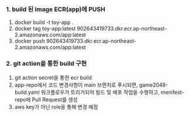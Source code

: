 ### 1. build 된 image ECR(app)에 PUSH
  1. docker build -t toy-app .
  2. docker tag toy-app:latest 902643419733.dkr.ecr.ap-northeast-2.amazonaws.com/app:latest
  3. docker push 902643419733.dkr.ecr.ap-northeast-2.amazonaws.com/app:latest


### 2. git action을 통한 build 구현
  1. git action secret을 통한 ecr build
  2. app-repo에서 코드 변경사항이 main 브랜치로 푸시되면, game2048-build.yaml 워크플로우가 트리거되어 빌드 및 배포 작업을 수행하고, menifest-repo에 Pull Request를 생성
  3. aws key가 아닌 role을 통해 변경 예정
